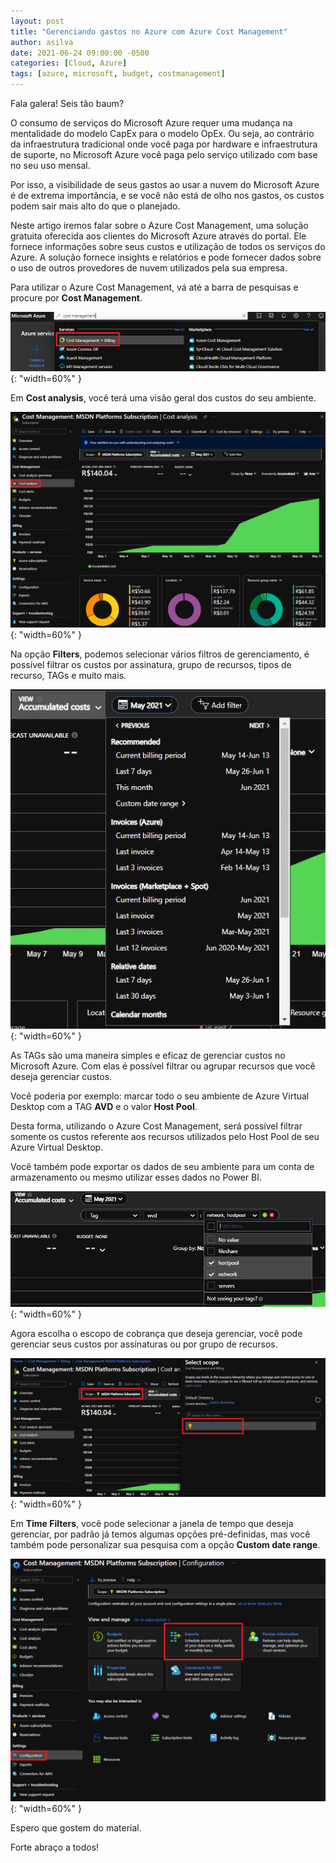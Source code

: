 ```yaml
---
layout: post
title: "Gerenciando gastos no Azure com Azure Cost Management"
author: asilva
date: 2021-06-24 09:00:00 -0500
categories: [Cloud, Azure]
tags: [azure, microsoft, budget, costmanagement]
---
```


Fala galera! Seis tão baum?

O consumo de serviços do Microsoft Azure requer uma mudança na mentalidade do modelo CapEx para o modelo OpEx. Ou seja, ao contrário da infraestrutura tradicional onde você paga por hardware e infraestrutura de suporte, no Microsoft Azure você paga pelo serviço utilizado com base no seu uso mensal.

Por isso, a visibilidade de seus gastos ao usar a nuvem do Microsoft Azure é de extrema importância, e se você não está de olho nos gastos, os custos podem sair mais alto do que o planejado.

Neste artigo iremos falar sobre o Azure Cost Management, uma solução gratuita oferecida aos clientes do Microsoft Azure através do portal. Ele fornece informações sobre seus custos e utilização de todos os serviços do Azure. A solução fornece insights e relatórios e pode fornecer dados sobre o uso de outros provedores de nuvem utilizados pela sua empresa.

Para utilizar o Azure Cost Management, vá até a barra de pesquisas e procure por **Cost Management**.

![](/assets/img/05/cost1.png){: "width=60%" }

Em **Cost analysis**, você terá uma visão geral dos custos do seu ambiente.

![](/assets/img/05/cost2.png){: "width=60%" }

Na opção **Filters**, podemos selecionar vários filtros de gerenciamento, é possível filtrar os custos por assinatura, grupo de recursos, tipos de recurso, TAGs e muito mais.

![](/assets/img/05/cost3.jpg){: "width=60%" }

As TAGs são uma maneira simples e eficaz de gerenciar custos no Microsoft Azure. Com elas é possível filtrar ou agrupar recursos que você deseja gerenciar custos.

Você poderia por exemplo: marcar todo o seu ambiente de Azure Virtual Desktop com a TAG **AVD** e o valor **Host Pool**.

Desta forma, utilizando o Azure Cost Management, será possível filtrar somente os custos referente aos recursos utilizados pelo Host Pool de seu Azure Virtual Desktop.

Você também pode exportar os dados de seu ambiente para um conta de armazenamento ou mesmo utilizar esses dados no Power BI.

![](/assets/img/05/cost4.jpg){: "width=60%" }

Agora escolha o escopo de cobrança que deseja gerenciar, você pode gerenciar seus custos por assinaturas ou por grupo de recursos.

![](/assets/img/05/cost5.png){: "width=60%" }

Em **Time Filters**, você pode selecionar a janela de tempo que deseja gerenciar, por padrão já temos algumas opções pré-definidas, mas você também pode personalizar sua pesquisa com a opção **Custom date range**.

![](/assets/img/05/cost6.png){: "width=60%" }

Espero que gostem do material.

Forte abraço a todos!

